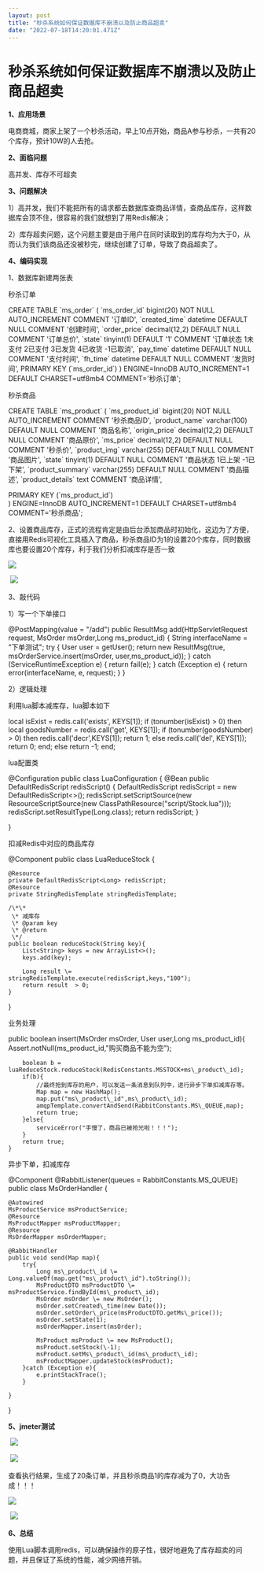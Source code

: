 ```yaml
---
layout: post
title: "秒杀系统如何保证数据库不崩溃以及防止商品超卖"
date: "2022-07-18T14:20:01.471Z"
---
```

秒杀系统如何保证数据库不崩溃以及防止商品超卖
======================

**1、应用场景**

电商商城，商家上架了一个秒杀活动，早上10点开始，商品A参与秒杀，一共有20个库存，预计10W的人去抢。

**2、面临问题**

高并发、库存不可超卖

**3、问题解决**

1）高并发，我们不能把所有的请求都去数据库查商品详情，查商品库存，这样数据库会顶不住，很容易的我们就想到了用Redis解决；

2）库存超卖问题，这个问题主要是由于用户在同时读取到的库存均为大于0，从而认为我们该商品还没被秒完，继续创建了订单，导致了商品超卖了。　

**4、编码实现**　　

1、数据库新建两张表

秒杀订单

CREATE TABLE \`ms\_order\` (
  \`ms\_order\_id\` bigint(20) NOT NULL AUTO\_INCREMENT COMMENT '订单ID',
  \`created\_time\` datetime DEFAULT NULL COMMENT '创建时间',
  \`order\_price\` decimal(12,2) DEFAULT NULL COMMENT '订单总价',
  \`state\` tinyint(1) DEFAULT '1' COMMENT '订单状态 1未支付 2已支付 3已发货 4已收货 -1已取消',
  \`pay\_time\` datetime DEFAULT NULL COMMENT '支付时间',
  \`fh\_time\` datetime DEFAULT NULL COMMENT '发货时间',
  PRIMARY KEY (\`ms\_order\_id\`)
) ENGINE\=InnoDB AUTO\_INCREMENT\=1 DEFAULT CHARSET\=utf8mb4 COMMENT\='秒杀订单';

秒杀商品

CREATE TABLE \`ms\_product\` (
  \`ms\_product\_id\` bigint(20) NOT NULL AUTO\_INCREMENT COMMENT '秒杀商品ID',
  \`product\_name\` varchar(100) DEFAULT NULL COMMENT '商品名称',
  \`origin\_price\` decimal(12,2) DEFAULT NULL COMMENT '商品原价',
  \`ms\_price\` decimal(12,2) DEFAULT NULL COMMENT '秒杀价',
  \`product\_img\` varchar(255) DEFAULT NULL COMMENT '商品图片',
  \`state\` tinyint(1) DEFAULT NULL COMMENT '商品状态 1已上架 -1已下架',
  \`product\_summary\` varchar(255) DEFAULT NULL COMMENT '商品描述',
  \`product\_details\` text COMMENT '商品详情',

 PRIMARY KEY (\`ms\_product\_id\`)   
) ENGINE\=InnoDB AUTO\_INCREMENT\=1 DEFAULT CHARSET\=utf8mb4 COMMENT\='秒杀商品';

2、设置商品库存，正式的流程肯定是由后台添加商品时初始化，这边为了方便，直接用Redis可视化工具插入了商品，秒杀商品ID为1的设置20个库存，同时数据库也要设置20个库存，利于我们分析扣减库存是否一致

![](https://img2022.cnblogs.com/blog/2519868/202207/2519868-20220718181924748-1219096422.png)

 ![](https://img2022.cnblogs.com/blog/2519868/202207/2519868-20220718182132396-1226792212.png)

3、敲代码

1）写一个下单接口

@PostMapping(value = "/add")
    public ResultMsg add(HttpServletRequest request, MsOrder msOrder,Long ms\_product\_id) {
        String interfaceName \= "下单测试";
        try {
            User user \= getUser();
            return new ResultMsg(true, msOrderService.insert(msOrder, user,ms\_product\_id));
        } catch (ServiceRuntimeException e) {
            return fail(e);
        } catch (Exception e) {
            return error(interfaceName, e, request);
        }
    }

2）逻辑处理

利用lua脚本减库存，lua脚本如下

local isExist = redis.call('exists', KEYS\[1\]);
if (tonumber(isExist) > 0) then
    local goodsNumber = redis.call('get', KEYS\[1\]);
    if (tonumber(goodsNumber) > 0) then
        redis.call('decr',KEYS\[1\]);
        return 1;
    else
        redis.call('del', KEYS\[1\]);
        return 0;
        end;
else
return -1;
end;

lua配置类

@Configuration
public class LuaConfiguration {
    @Bean
    public DefaultRedisScript<Long> redisScript() {
        DefaultRedisScript<Long> redisScript = new DefaultRedisScript<>();
        redisScript.setScriptSource(new ResourceScriptSource(new ClassPathResource("script/Stock.lua")));
        redisScript.setResultType(Long.class);
        return redisScript;
    }

}

扣减Redis中对应的商品库存

@Component
public class LuaReduceStock {

    @Resource
    private DefaultRedisScript<Long> redisScript;
    @Resource
    private StringRedisTemplate stringRedisTemplate;

    /\*\*
     \* 减库存
     \* @param key
     \* @return
     \*/
    public boolean reduceStock(String key){
        List<String> keys = new ArrayList<>();
        keys.add(key);

        Long result \= stringRedisTemplate.execute(redisScript,keys,"100");
        return result  > 0;
    }
}

业务处理

public boolean insert(MsOrder msOrder, User user,Long ms\_product\_id){
        Assert.notNull(ms\_product\_id,"购买商品不能为空");

        boolean b = luaReduceStock.reduceStock(RedisConstants.MSSTOCK+ms\_product\_id);
        if(b){
            //最终抢到库存的用户，可以发送一条消息到队列中，进行异步下单扣减库存等。
            Map map = new HashMap();
            map.put("ms\_product\_id",ms\_product\_id);
            amqpTemplate.convertAndSend(RabbitConstants.MS\_QUEUE,map);
            return true;
        }else{
            serviceError("手慢了，商品已被抢光啦！！！");
        }
        return true;
    }

异步下单，扣减库存

@Component
@RabbitListener(queues \= RabbitConstants.MS\_QUEUE)
public class MsOrderHandler {


    @Autowired
    MsProductService msProductService;
    @Resource
    MsProductMapper msProductMapper;
    @Resource
    MsOrderMapper msOrderMapper;

    @RabbitHandler
    public void send(Map map){
        try{
            Long ms\_product\_id \= Long.valueOf(map.get("ms\_product\_id").toString());
            MsProductDTO msProductDTO \= msProductService.findById(ms\_product\_id);
            MsOrder msOrder \= new MsOrder();
            msOrder.setCreated\_time(new Date());
            msOrder.setOrder\_price(msProductDTO.getMs\_price());
            msOrder.setState(1);
            msOrderMapper.insert(msOrder);

            MsProduct msProduct \= new MsProduct();
            msProduct.setStock(\-1);
            msProduct.setMs\_product\_id(ms\_product\_id);
            msProductMapper.updateStock(msProduct);
        }catch (Exception e){
            e.printStackTrace();
        }

    }
}

**5、jmeter测试**

 ![](https://img2022.cnblogs.com/blog/2519868/202207/2519868-20220718183358561-697485378.png)

 ![](https://img2022.cnblogs.com/blog/2519868/202207/2519868-20220718183411707-929883174.png)

查看执行结果，生成了20条订单，并且秒杀商品1的库存减为了0，大功告成！！！

![](https://img2022.cnblogs.com/blog/2519868/202207/2519868-20220718183504080-1462703228.png)

 ![](https://img2022.cnblogs.com/blog/2519868/202207/2519868-20220718183550658-1028843208.png)

**6、总结**

使用Lua脚本调用redis，可以确保操作的原子性，很好地避免了库存超卖的问题，并且保证了系统的性能，减少网络开销。